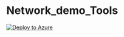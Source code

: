 # Network_demo_Tools

[![Deploy to Azure](https://aka.ms/deploytoazurebutton)](https://portal.azure.com/#create/Microsoft.Template/uri/https%3A%2F%2Fraw.githubusercontent.com%2FThe-Apostate%2FNetwork_demo_Tools%2Fmain%2Fmain.json)

